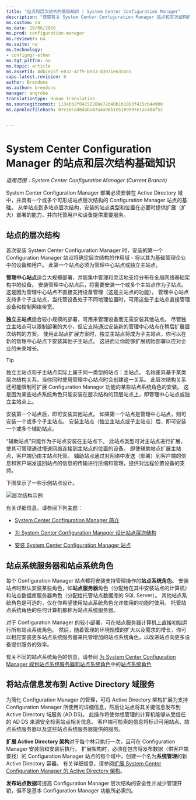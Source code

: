 ```yaml
---
title: "站点和层次结构的基础知识 | System Center Configuration Manager"
description: "获取有关 System Center Configuration Manager 站点和层次结构的基本信息。"
ms.custom: na
ms.date: 10/06/2016
ms.prod: configuration-manager
ms.reviewer: na
ms.suite: na
ms.technology:
- configmgr-other
ms.tgt_pltfrm: na
ms.topic: article
ms.assetid: 4db1e15f-e832-4cf9-be33-d3971e635a55
caps.latest.revision: 6
author: Brenduns
ms.author: brenduns
manager: angrobe
translationtype: Human Translation
ms.sourcegitcommit: 1134bb2f04152288e72d40b1b1083f415cb4e900
ms.openlocfilehash: 07e10ead8d4b147a4a96b1e5189597e1ac4d4f52


---
```

# <a name="fundamentals-of-sites-and-hierarchies-for-system-center-configuration-manager"></a>System Center Configuration Manager 的站点和层次结构基础知识

*适用范围：System Center Configuration Manager (Current Branch)*

System Center Configuration Manager 部署必须安装在 Active Directory 域中，并具有一个或多个可形成站点层次结构的 Configuration Manager 站点的基础。 从单站点到多站点层次结构，安装的站点类型和位置在必要时提供扩展（扩大）部署的能力，并向托管用户和设备提供重要服务。

## <a name="hierarchies-of-sites"></a>站点的层次结构
首次安装 System Center Configuration Manager 时，安装的第一个 Configuration Manager 站点将确定层次结构的作用域 - 将以其为基础管理企业中的设备和用户。 此第一个站点必须为管理中心站点或独立主站点。  

 **管理中心站点**适合大规模部署，并能集中管理和灵活地支持分布在全局网络基础架构中的设备。 安装管理中心站点后，将需要安装一个或多个主站点作为子站点。  这是因为管理中心站点不直接支持设备管理（这是主站点的功能）。 管理中心站点支持多个子主站点，当托管设备处于不同地理位置时，可用这些子主站点直接管理设备和控制网络带宽。  

 **独立主站点**适合较小规模的部署，可用来管理设备而无需安装其他站点。 尽管独立主站点可以限制部署的大小，但它支持通过安装新的管理中心站点在稍后扩展层次结构的方案。 使用此站点扩展方案时，独立主站点将成为子主站点，你可以在新的管理中心站点下安装其他子主站点。  这进而让你能够扩展初始部署以应对企业的未来增长。  

> [!TIP]  
>  独立主站点和子主站点实际上属于同一类型的站点：主站点。 名称差异基于某类层次结构关系，当你同时使用管理中心站点时会创建这一关系。  此层次结构关系还可能限制可扩展 Configuration Manager 功能的某些站点系统角色的安装。 这是因为某些站点系统角色只能安装在层次结构的顶层站点上，即管理中心站点或独立主站点上。  

 安装第一个站点后，即可安装其他站点。  如果第一个站点是管理中心站点，则可安装一个或多个子主站点。  安装主站点（独立主站点或子主站点）后，即可安装一个或多个辅助站点。  

 “辅助站点”只能作为子站点安装在主站点下。 此站点类型可对主站点进行扩展，使其可管理通过慢速网络连接到主站点的位置的设备。   即使辅助站点扩展主站点，客户端仍由主站点托管。 辅助站点通过对网络中发送（部署）到客户端的信息和客户端发送回站点的信息的传输进行压缩和管理，提供对远程位置设备的支持。  

 下图显示了一些示例站点设计。  

 ![层次结构示例](media/Hierarchy_examples.png)  

 有关详细信息，请参阅下列主题：  

-   [System Center Configuration Manager 简介](../../core/understand/introduction.md)  

-   [为 System Center Configuration Manager 设计站点层次结构](../../core/plan-design/hierarchy/design-a-hierarchy-of-sites.md)  

-   [安装 System Center Configuration Manager 站点](/sccm/core/servers/deploy/install/installing-sites)  

## <a name="site-system-servers-and-site-system-roles"></a>站点系统服务器和站点系统角色  
 每个 Configuration Manager 站点都将安装支持管理操作的**站点系统角色**。  安装站点时默认安装某些角色，如**站点服务器**角色（分配给在其中安装站点的计算机）和站点数据库服务器角色（分配给托管站点数据库的 SQL Server）。 其他站点系统角色是可选的，仅在你希望使用站点系统角色允许使用的功能时使用。  托管站点系统角色的任何计算机都称为站点系统服务器。  

 对于 Configuration Manager 的较小部署，可在站点服务器计算机上直接初始运行所有站点系统角色。 然后，随着管理的环境规模的扩大以及需求的增长，你可以相应安装更多站点系统服务器来托管增加的站点系统角色，以改进站点向更多设备提供服务的效率。  

 有关不同的站点系统角色的信息，请参阅 [为 System Center Configuration Manager 规划站点系统服务器和站点系统角色](../../core/plan-design/hierarchy/plan-for-site-system-servers-and-site-system-roles.md)中的[站点系统角色](../../core/plan-design/hierarchy/plan-for-site-system-servers-and-site-system-roles.md#bkmk_planroles)  

## <a name="publishing-site-information-to-active-directory-domain-services"></a>将站点信息发布到 Active Directory 域服务  
 为简化 Configuration Manager 的管理，可将 Active Directory 架构扩展为支持 Configuration Manager 所使用的详细信息，然后让站点将其关键信息发布到 Active Directory 域服务 (AD DS)。 此操作将使你想管理的计算机能够从受信任的 AD DS 来源安全检索站点相关信息。 客户端可检索的信息将标识可用站点、站点系统服务器以及这些站点系统服务器提供的服务。  

 **扩展 Active Directory 架构**对于每个林只执行一次，且可在 Configuration Manager 安装前和安装后执行。   扩展架构时，必须在包含将发布数据（供客户端查找）的 Configuration Manager 站点的每个域中，创建一个名为**系统管理**的新 Active Directory 容器。 有关详细信息，请参阅[扩展 System Center Configuration Manager 的 Active Directory 架构](../../core/plan-design/network/extend-the-active-directory-schema.md)。  

 **发布站点数据**可提高 Configuration Manager 层次结构的安全性并减少管理开销，但不是基本 Configuration Manager 功能所必需的。  



<!--HONumber=Nov16_HO1-->


